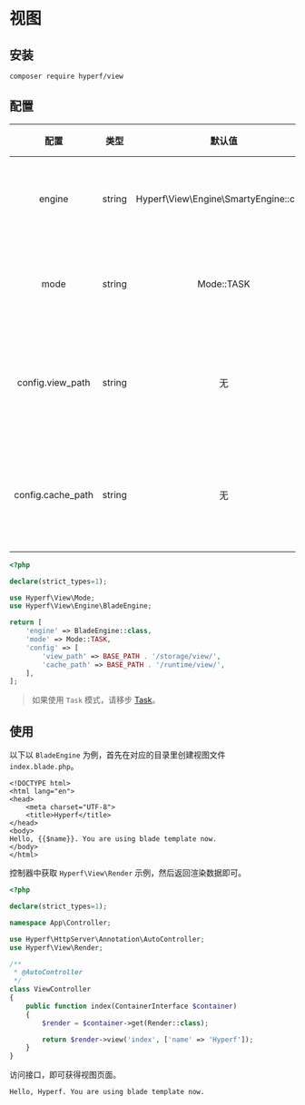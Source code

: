 # 视图

## 安装

```
composer require hyperf/view
```

## 配置

|       配置        |  类型  |                 默认值                 |       备注       |
|:-----------------:|:------:|:--------------------------------------:|:----------------:|
|      engine       | string | Hyperf\View\Engine\SmartyEngine::class |   视图渲染引擎   |
|       mode        | string |               Mode::TASK               |   视图渲染模式   |
| config.view_path  | string |                   无                   | 视图文件默认地址 |
| config.cache_path | string |                   无                   | 视图文件缓存地址 |

```php
<?php

declare(strict_types=1);

use Hyperf\View\Mode;
use Hyperf\View\Engine\BladeEngine;

return [
    'engine' => BladeEngine::class,
    'mode' => Mode::TASK,
    'config' => [
        'view_path' => BASE_PATH . '/storage/view/',
        'cache_path' => BASE_PATH . '/runtime/view/',
    ],
];
```

> 如果使用 `Task` 模式，请移步 [Task](zh/task.md)。

## 使用

以下以 `BladeEngine` 为例，首先在对应的目录里创建视图文件 `index.blade.php`。

```blade
<!DOCTYPE html>
<html lang="en">
<head>
    <meta charset="UTF-8">
    <title>Hyperf</title>
</head>
<body>
Hello, {{$name}}. You are using blade template now.
</body>
</html>
```

控制器中获取 `Hyperf\View\Render` 示例，然后返回渲染数据即可。

```php
<?php

declare(strict_types=1);

namespace App\Controller;

use Hyperf\HttpServer\Annotation\AutoController;
use Hyperf\View\Render;

/**
 * @AutoController
 */
class ViewController
{
    public function index(ContainerInterface $container)
    {
        $render = $container->get(Render::class);

        return $render->view('index', ['name' => 'Hyperf']);
    }
}

```

访问接口，即可获得视图页面。

```
Hello, Hyperf. You are using blade template now.
```